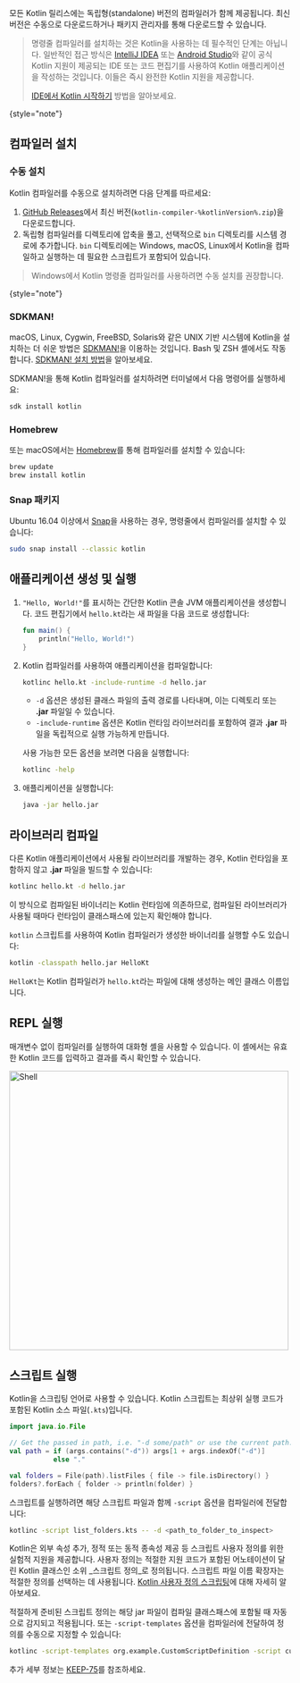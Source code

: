 [//]: # (title: Kotlin 명령줄 컴파일러)

모든 Kotlin 릴리스에는 독립형(standalone) 버전의 컴파일러가 함께 제공됩니다. 최신 버전은 수동으로 다운로드하거나 패키지 관리자를 통해 다운로드할 수 있습니다.

> 명령줄 컴파일러를 설치하는 것은 Kotlin을 사용하는 데 필수적인 단계는 아닙니다.
> 일반적인 접근 방식은 [IntelliJ IDEA](https://www.jetbrains.com/idea/) 또는 [Android Studio](https://developer.android.com/studio)와 같이 공식 Kotlin 지원이 제공되는 IDE 또는 코드 편집기를 사용하여 Kotlin 애플리케이션을 작성하는 것입니다.
> 이들은 즉시 완전한 Kotlin 지원을 제공합니다.
> 
> [IDE에서 Kotlin 시작하기](getting-started.md) 방법을 알아보세요.
> 
{style="note"}

## 컴파일러 설치

### 수동 설치

Kotlin 컴파일러를 수동으로 설치하려면 다음 단계를 따르세요:

1. [GitHub Releases](%kotlinLatestUrl%)에서 최신 버전(`kotlin-compiler-%kotlinVersion%.zip`)을 다운로드합니다.
2. 독립형 컴파일러를 디렉토리에 압축을 풀고, 선택적으로 `bin` 디렉토리를 시스템 경로에 추가합니다.
`bin` 디렉토리에는 Windows, macOS, Linux에서 Kotlin을 컴파일하고 실행하는 데 필요한 스크립트가 포함되어 있습니다.

> Windows에서 Kotlin 명령줄 컴파일러를 사용하려면 수동 설치를 권장합니다.
> 
{style="note"}

### SDKMAN!

macOS, Linux, Cygwin, FreeBSD, Solaris와 같은 UNIX 기반 시스템에 Kotlin을 설치하는 더 쉬운 방법은 [SDKMAN!](https://sdkman.io)을 이용하는 것입니다. Bash 및 ZSH 셸에서도 작동합니다. [SDKMAN! 설치 방법](https://sdkman.io/install)을 알아보세요.

SDKMAN!을 통해 Kotlin 컴파일러를 설치하려면 터미널에서 다음 명령어를 실행하세요:

```bash
sdk install kotlin
```

### Homebrew

또는 macOS에서는 [Homebrew](https://brew.sh/)를 통해 컴파일러를 설치할 수 있습니다:

```bash
brew update
brew install kotlin
```

### Snap 패키지

Ubuntu 16.04 이상에서 [Snap](https://snapcraft.io/)을 사용하는 경우, 명령줄에서 컴파일러를 설치할 수 있습니다:

```bash
sudo snap install --classic kotlin
```

## 애플리케이션 생성 및 실행

1. `"Hello, World!"`를 표시하는 간단한 Kotlin 콘솔 JVM 애플리케이션을 생성합니다. 
   코드 편집기에서 `hello.kt`라는 새 파일을 다음 코드로 생성합니다:

   ```kotlin
   fun main() {
       println("Hello, World!")
   }
   ```

2. Kotlin 컴파일러를 사용하여 애플리케이션을 컴파일합니다:

   ```bash
   kotlinc hello.kt -include-runtime -d hello.jar
   ```

   * `-d` 옵션은 생성된 클래스 파일의 출력 경로를 나타내며, 이는 디렉토리 또는 **.jar** 파일일 수 있습니다.
   * `-include-runtime` 옵션은 Kotlin 런타임 라이브러리를 포함하여 결과 **.jar** 파일을 독립적으로 실행 가능하게 만듭니다.

   사용 가능한 모든 옵션을 보려면 다음을 실행합니다:

   ```bash
   kotlinc -help
   ```

3. 애플리케이션을 실행합니다:

   ```bash
   java -jar hello.jar
   ```

## 라이브러리 컴파일

다른 Kotlin 애플리케이션에서 사용될 라이브러리를 개발하는 경우, Kotlin 런타임을 포함하지 않고 **.jar** 파일을 빌드할 수 있습니다:

```bash
kotlinc hello.kt -d hello.jar
```

이 방식으로 컴파일된 바이너리는 Kotlin 런타임에 의존하므로, 컴파일된 라이브러리가 사용될 때마다 런타임이 클래스패스에 있는지 확인해야 합니다.

`kotlin` 스크립트를 사용하여 Kotlin 컴파일러가 생성한 바이너리를 실행할 수도 있습니다:

```bash
kotlin -classpath hello.jar HelloKt
```

`HelloKt`는 Kotlin 컴파일러가 `hello.kt`라는 파일에 대해 생성하는 메인 클래스 이름입니다.

## REPL 실행

매개변수 없이 컴파일러를 실행하여 대화형 셸을 사용할 수 있습니다. 이 셸에서는 유효한 Kotlin 코드를 입력하고 결과를 즉시 확인할 수 있습니다.

<img src="kotlin-shell.png" alt="Shell" width="500"/>

## 스크립트 실행

Kotlin을 스크립팅 언어로 사용할 수 있습니다.
Kotlin 스크립트는 최상위 실행 코드가 포함된 Kotlin 소스 파일(`.kts`)입니다.

```kotlin
import java.io.File

// Get the passed in path, i.e. "-d some/path" or use the current path.
val path = if (args.contains("-d")) args[1 + args.indexOf("-d")]
           else "."

val folders = File(path).listFiles { file -> file.isDirectory() }
folders?.forEach { folder -> println(folder) }
```

스크립트를 실행하려면 해당 스크립트 파일과 함께 `-script` 옵션을 컴파일러에 전달합니다:

```bash
kotlinc -script list_folders.kts -- -d <path_to_folder_to_inspect>
```

Kotlin은 외부 속성 추가, 정적 또는 동적 종속성 제공 등 스크립트 사용자 정의를 위한 실험적 지원을 제공합니다.
사용자 정의는 적절한 지원 코드가 포함된 어노테이션이 달린 Kotlin 클래스인 소위 _스크립트 정의_로 정의됩니다.
스크립트 파일 이름 확장자는 적절한 정의를 선택하는 데 사용됩니다.
[Kotlin 사용자 정의 스크립팅](custom-script-deps-tutorial.md)에 대해 자세히 알아보세요.

적절하게 준비된 스크립트 정의는 해당 jar 파일이 컴파일 클래스패스에 포함될 때 자동으로 감지되고 적용됩니다. 또는 `-script-templates` 옵션을 컴파일러에 전달하여 정의를 수동으로 지정할 수 있습니다:

```bash
kotlinc -script-templates org.example.CustomScriptDefinition -script custom.script1.kts
```

추가 세부 정보는 [KEEP-75](https://github.com/Kotlin/KEEP/blob/master/proposals/scripting-support.md)를 참조하세요.